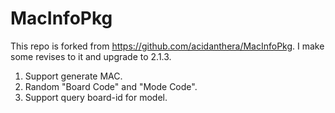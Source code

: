 MacInfoPkg
==========
This repo is forked from https://github.com/acidanthera/MacInfoPkg. I make some revises to it and upgrade to 2.1.3.

1. Support generate MAC.
2. Random "Board Code" and "Mode Code".
3. Support query board-id for model.
